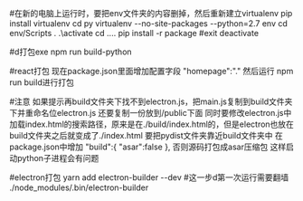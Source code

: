 #在新的电脑上运行时，要把env文件夹的内容删掉，然后重新建立virtualenv
pip install virtualenv
cd py
virtualenv --no-site-packages --python=2.7 env
cd env/Scripts
. .\activate
cd ..\..
pip install -r package
#exit
deactivate

#d打包exe
npm run build-python

#react打包
现在package.json里面增加配置字段
"homepage":"."
然后运行
npm run build进行打包

#注意
如果提示再build文件夹下找不到electron.js，把main.js复制到build文件夹下并重命名位electron.js
还要复制一份放到/public下面
同时要修改electron.js中加载index.html的搜索路径，原来是在./build/index.html的，但是electron也放在build文件夹之后就变成了./index.html
要把pydist文件夹靠近build文件夹中
在package.json中增加
"build":{
    "asar":false
  },
  否则源码打包成asar压缩包
  这样启动python子进程会有问题

#electron打包
yarn add electron-builder --dev
#这一步d第一次运行需要翻墙
./node_modules/.bin/electron-builder

